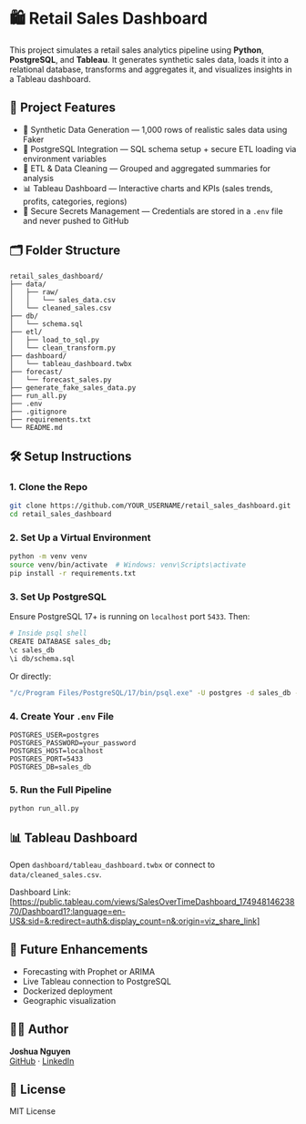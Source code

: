 # 🛍️ Retail Sales Dashboard

This project simulates a retail sales analytics pipeline using **Python**, **PostgreSQL**, and **Tableau**. It generates synthetic sales data, loads it into a relational database, transforms and aggregates it, and visualizes insights in a Tableau dashboard.

## 🚀 Project Features

- 🔧 Synthetic Data Generation — 1,000 rows of realistic sales data using Faker
- 🐘 PostgreSQL Integration — SQL schema setup + secure ETL loading via environment variables
- 🧼 ETL & Data Cleaning — Grouped and aggregated summaries for analysis
- 📊 Tableau Dashboard — Interactive charts and KPIs (sales trends, profits, categories, regions)
- 🔐 Secure Secrets Management — Credentials are stored in a `.env` file and never pushed to GitHub

## 🗂 Folder Structure

```
retail_sales_dashboard/
├── data/
│   ├── raw/
│   │   └── sales_data.csv
│   └── cleaned_sales.csv
├── db/
│   └── schema.sql
├── etl/
│   ├── load_to_sql.py
│   └── clean_transform.py
├── dashboard/
│   └── tableau_dashboard.twbx
├── forecast/
│   └── forecast_sales.py
├── generate_fake_sales_data.py
├── run_all.py
├── .env
├── .gitignore
├── requirements.txt
└── README.md
```

## 🛠️ Setup Instructions

### 1. Clone the Repo

```bash
git clone https://github.com/YOUR_USERNAME/retail_sales_dashboard.git
cd retail_sales_dashboard
```

### 2. Set Up a Virtual Environment

```bash
python -m venv venv
source venv/bin/activate  # Windows: venv\Scripts\activate
pip install -r requirements.txt
```

### 3. Set Up PostgreSQL

Ensure PostgreSQL 17+ is running on `localhost` port `5433`. Then:

```bash
# Inside psql shell
CREATE DATABASE sales_db;
\c sales_db
\i db/schema.sql
```

Or directly:

```bash
"/c/Program Files/PostgreSQL/17/bin/psql.exe" -U postgres -d sales_db -p 5433 -f db/schema.sql
```

### 4. Create Your `.env` File

```env
POSTGRES_USER=postgres
POSTGRES_PASSWORD=your_password
POSTGRES_HOST=localhost
POSTGRES_PORT=5433
POSTGRES_DB=sales_db
```

### 5. Run the Full Pipeline

```bash
python run_all.py
```

## 📊 Tableau Dashboard

Open `dashboard/tableau_dashboard.twbx` or connect to `data/cleaned_sales.csv`.

Dashboard Link: [https://public.tableau.com/views/SalesOverTimeDashboard_17494814623870/Dashboard1?:language=en-US&:sid=&:redirect=auth&:display_count=n&:origin=viz_share_link]

## 📌 Future Enhancements

- Forecasting with Prophet or ARIMA
- Live Tableau connection to PostgreSQL
- Dockerized deployment
- Geographic visualization

## 👨‍💻 Author

**Joshua Nguyen**  
[GitHub](https://github.com/JoshuaNguyen123) · [LinkedIn](www.linkedin.com/in/joshua-nguyen-6a812a210)

## 📄 License

MIT License
